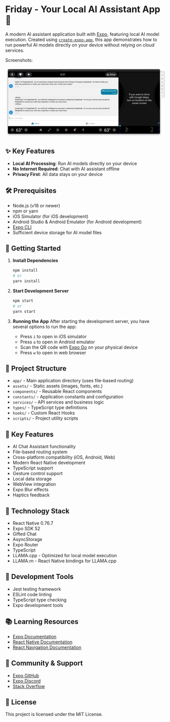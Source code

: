 # Friday - Your Local AI Assistant App 🤖

A modern AI assistant application built with [Expo](https://expo.dev), featuring local AI model execution. Created using [`create-expo-app`](https://www.npmjs.com/package/create-expo-app), this app demonstrates how to run powerful AI models directly on your device without relying on cloud services.

Screenshots:

![Screenshot](./screenshots/1.png)

## ✨ Key Features

- **Local AI Processing**: Run AI models directly on your device
- **No Internet Required**: Chat with AI assistant offline
- **Privacy First**: All data stays on your device


## 🛠️ Prerequisites

- Node.js (v18 or newer)
- npm or yarn
- iOS Simulator (for iOS development)
- Android Studio & Android Emulator (for Android development)
- [Expo CLI](https://docs.expo.dev/workflow/expo-cli/)
- Sufficient device storage for AI model files

## 🚀 Getting Started

1. **Install Dependencies**
   ```bash
   npm install
   # or
   yarn install
   ```

2. **Start Development Server**
   ```bash
   npm start
   # or
   yarn start
   ```

3. **Running the App**
   After starting the development server, you have several options to run the app:
   - Press `i` to open in iOS simulator
   - Press `a` to open in Android emulator
   - Scan the QR code with [Expo Go](https://expo.dev/go) on your physical device
   - Press `w` to open in web browser

## 📂 Project Structure

- `app/` - Main application directory (uses file-based routing)
- `assets/` - Static assets (images, fonts, etc.)
- `components/` - Reusable React components
- `constants/` - Application constants and configuration
- `services/` - API services and business logic
- `types/` - TypeScript type definitions
- `hooks/` - Custom React Hooks
- `scripts/` - Project utility scripts

## 🌟 Key Features

- AI Chat Assistant functionality
- File-based routing system
- Cross-platform compatibility (iOS, Android, Web)
- Modern React Native development
- TypeScript support
- Gesture control support
- Local data storage
- WebView integration
- Expo Blur effects
- Haptics feedback

## 📱 Technology Stack

- React Native 0.76.7
- Expo SDK 52
- Gifted Chat
- AsyncStorage
- Expo Router
- TypeScript
- LLAMA.cpp - Optimized for local model execution
- LLAMA.rn - React Native bindings for LLAMA.cpp

## 🔧 Development Tools

- Jest testing framework
- ESLint code linting
- TypeScript type checking
- Expo development tools

## 📚 Learning Resources

- [Expo Documentation](https://docs.expo.dev/)
- [React Native Documentation](https://reactnative.dev/)
- [React Navigation Documentation](https://reactnavigation.org/)

## 🤝 Community & Support

- [Expo GitHub](https://github.com/expo/expo)
- [Expo Discord](https://chat.expo.dev)
- [Stack Overflow](https://stackoverflow.com/questions/tagged/expo)

## 📝 License

This project is licensed under the MIT License.
